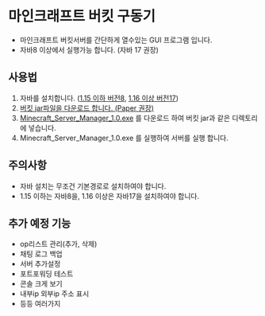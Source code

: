 # 마인크래프트 버킷 구동기
* 마인크래프트 버킷서버를 간단하게 열수있는 GUI 프로그램 입니다.
* 자바8 이상에서 실행가능 합니다. (자바 17 권장)
## 사용법
1. 자바를 설치합니다. ([1.15 이하 버전8](https://www.java.com/ko/download/ie_manual.jsp?locale=ko), [1.16 이상 버전17](https://www.oracle.com/kr/java/technologies/downloads/#jdk17))
2. [버킷 jar파일을 다운로드 합니다. (Paper 권장)](https://papermc.io/downloads)
3. [Minecraft_Server_Manager_1.0.exe](https://github.com/Lseoksee/Minecraft_Server_Manager/releases) 를 다운로드 하여 버킷 jar과 같은 디렉토리에 넣습니다.
4. Minecraft_Server_Manager_1.0.exe 를 실행하여 서버를 실행 합니다.
## 주의사항
* 자바 설치는 무조건 기본경로로 설치하여야 합니다.
* 1.15 이하는 자바8을, 1.16 이상은 자바17을 설치하여야 합니다.
## 추가 예정 기능
* op리스트 관리(추가, 삭제)
* 채팅 로그 백업
* 서버 추가설정
* 포트포워딩 테스트
* 콘솔 크게 보기
* 내부ip 외부ip 주소 표시
* 등등 여러가지
